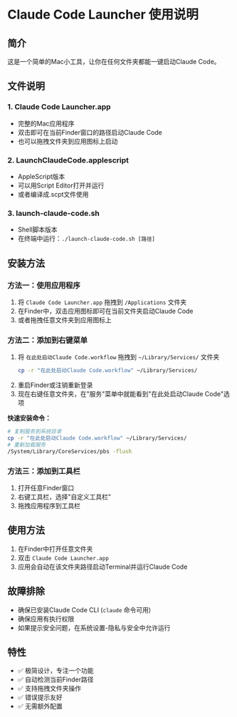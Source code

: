 # Claude Code Launcher 使用说明

## 简介
这是一个简单的Mac小工具，让你在任何文件夹都能一键启动Claude Code。

## 文件说明

### 1. Claude Code Launcher.app
- 完整的Mac应用程序
- 双击即可在当前Finder窗口的路径启动Claude Code
- 也可以拖拽文件夹到应用图标上启动

### 2. LaunchClaudeCode.applescript
- AppleScript版本
- 可以用Script Editor打开并运行
- 或者编译成.scpt文件使用

### 3. launch-claude-code.sh
- Shell脚本版本
- 在终端中运行：`./launch-claude-code.sh [路径]`

## 安装方法

### 方法一：使用应用程序
1. 将 `Claude Code Launcher.app` 拖拽到 `/Applications` 文件夹
2. 在Finder中，双击应用图标即可在当前文件夹启动Claude Code
3. 或者拖拽任意文件夹到应用图标上

### 方法二：添加到右键菜单
1. 将 `在此处启动Claude Code.workflow` 拖拽到 `~/Library/Services/` 文件夹
   ```bash
   cp -r "在此处启动Claude Code.workflow" ~/Library/Services/
   ```
2. 重启Finder或注销重新登录
3. 现在右键任意文件夹，在"服务"菜单中就能看到"在此处启动Claude Code"选项

**快速安装命令：**
```bash
# 复制服务到系统目录
cp -r "在此处启动Claude Code.workflow" ~/Library/Services/
# 重新加载服务
/System/Library/CoreServices/pbs -flush
```

### 方法三：添加到工具栏
1. 打开任意Finder窗口
2. 右键工具栏，选择"自定义工具栏"
3. 拖拽应用程序到工具栏

## 使用方法

1. 在Finder中打开任意文件夹
2. 双击 `Claude Code Launcher.app`
3. 应用会自动在该文件夹路径启动Terminal并运行Claude Code

## 故障排除

- 确保已安装Claude Code CLI (`claude` 命令可用)
- 确保应用有执行权限
- 如果提示安全问题，在系统设置-隐私与安全中允许运行

## 特性

- ✅ 极简设计，专注一个功能
- ✅ 自动检测当前Finder路径
- ✅ 支持拖拽文件夹操作
- ✅ 错误提示友好
- ✅ 无需额外配置